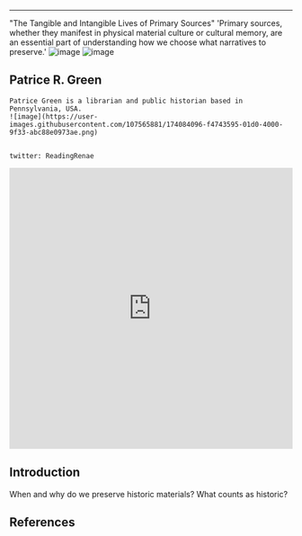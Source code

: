 ---
"The Tangible and Intangible Lives of Primary Sources"
'Primary sources, whether they manifest in physical material culture or cultural memory, are an essential part of understanding how we choose what narratives to preserve.'
![image](https://user-images.githubusercontent.com/107565881/174083294-1096ab58-2fca-449d-a860-3f6784e3eee8.png)
![image](https://user-images.githubusercontent.com/107565881/174083530-0ff266eb-8e59-49aa-a99c-2a5242ce32a3.png)

  Patrice R. Green
  - 
    Patrice Green is a librarian and public historian based in Pennsylvania, USA. 
    ![image](https://user-images.githubusercontent.com/107565881/174084096-f4743595-01d0-4000-9f33-abc88e0973ae.png)

  
    twitter: ReadingRenae


<iframe src="https://s3.amazonaws.com/uploads.knightlab.com/storymapjs/f6f8cf8ab31e9c13b2c05935dda85c7d/ling-9-shuang-and-tiauna/index.html" frameborder="0" width="100%" height="500">
</iframe>


## Introduction

When and why do we preserve historic materials? What counts as historic?

## References

[^1]: Here is a footnote example.
[^2]: Here is another footnote example.
